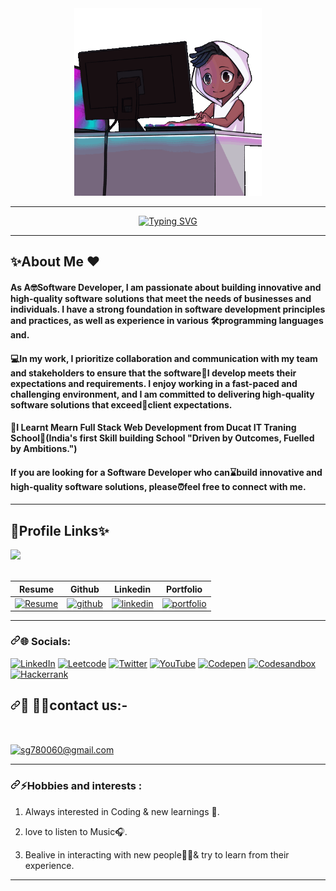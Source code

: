 <div class="data" align="center" dir="auto"><a herf="#"><img src="12.gif" alt="" height="300px"></a></div>
<hr>
</div>
<p align="center" dir="auto">
<a href="https://git.io/typing-svg"><img src="https://readme-typing-svg.herokuapp.com?font=Arial&weight=600&pause=1000&color=FF033E&random=false&width=435&lines=Hey+!+%F0%9F%91%8B+I+am+Vivek+Kumar+Tiwari+%F0%9F%A7%91%E2%80%8D%F0%9F%8E%93;I+am+a+%F0%9F%8E%93+Full-Stack+Web++Developer+%F0%9F%91%A8%F0%9F%8F%BB%E2%80%8D%F0%9F%92%BB;%F0%9F%A4%93+Curious+to+learn+new+things+%E2%9C%A8" alt="Typing SVG" /></a></p>
<hr>

<h2>✨About Me ❤️</h2>
<h4>As A🤓Software Developer, I am passionate about building innovative and high-quality software
                            solutions that meet the needs of businesses and individuals. I have a strong foundation in
                            software development principles and practices, as well as experience in various
                            🛠️programming languages and.</h4>
                            
<h4>💻In my work, I prioritize collaboration and
                            communication with my team and stakeholders to ensure that the software🌟I develop meets
                            their expectations and requirements. I enjoy working in a fast-paced and challenging
                            environment, and I am committed to delivering high-quality software solutions that
                            exceed📂client expectations.</h4>
                            
<h4>🏅I Learnt Mearn Full Stack Web Development from Ducat IT Traning School🏡(India's first Skill
                            building School "Driven by Outcomes, Fuelled by Ambitions.")</h4>

<h4>If you are looking for a Software Developer who can⌛build innovative and high-quality software
                            solutions, please⏰feel free to connect with me.</h4>
                            
<hr>

<h2>🔗Profile Links✨</h2>
<div class="data"><a herf="#"><img src="13.gif"></a></div>
</br>
<table>
<thead>
<tr>
<th>Resume</th>
<th>Github</th>
<th>Linkedin</th>
<th>Portfolio</th>
</tr>
</thead>
<tbody>
<tr>
  
<td><a href="https://drive.google.com/file/d/1BzqeRUd16u0EeRLvDhXvkdymE6pKdCQH/view?usp=sharing" rel="nofollow"><img src="https://camo.githubusercontent.com/ecec2d09307174c65fbb29de88e14c205b3542d6b545abbbf7eab48917663474/68747470733a2f2f696d672e736869656c64732e696f2f62616467652f6d795f526573756d652d4537353438303f7374796c653d666f722d7468652d6261646765266c6f676f3d6b6f2d6669266c6f676f436f6c6f723d7768697465" alt="Resume" data-canonical-src="https://img.shields.io/badge/my_Resume-E75480?style=for-the-badge&amp;logo=ko-fi&amp;logoColor=white" style="max-width: 100%;"></a></td>
  
<td><a href="https://github.com/vivek8620"><img src="https://camo.githubusercontent.com/f1636061f03c930ad93a3c1eb61633dce4d238b4b3017d33e17b897e58e6b82e/68747470733a2f2f696d672e736869656c64732e696f2f62616467652f6769746875622d3144413146323f7374796c653d666f722d7468652d6261646765266c6f676f3d676974687562266c6f676f436f6c6f723d7768697465" alt="github" data-canonical-src="https://img.shields.io/badge/github-1DA1F2?style=for-the-badge&amp;logo=github&amp;logoColor=white" style="max-width: 100%;"></a></td>
  
<td><a href="www.linkedin.com/in/vivek-tiwari-5ab4a4273" rel="nofollow"><img src="https://camo.githubusercontent.com/2b91ca452712585ded21c915eefcf36ea6d69716da98590a76308ab959b61807/68747470733a2f2f696d672e736869656c64732e696f2f62616467652f6c696e6b6564696e2d3041363643323f7374796c653d666f722d7468652d6261646765266c6f676f3d6c696e6b6564696e266c6f676f436f6c6f723d7768697465" alt="linkedin" data-canonical-src="https://img.shields.io/badge/linkedin-0A66C2?style=for-the-badge&amp;logo=linkedin&amp;logoColor=white" style="max-width: 100%;"></a></td>
  
<td><a href="https://github.com/vivek8620/Portfolio.git" rel="nofollow"><img src="https://camo.githubusercontent.com/0ae9c78f04926b91560d338a33b8a22c89b5e2c871ae2dcbd58a28bbeb478ef5/68747470733a2f2f696d672e736869656c64732e696f2f62616467652f6d795f706f7274666f6c696f2d3138413330333f7374796c653d666f722d7468652d6261646765266c6f676f3d696f6e6963266c6f676f436f6c6f723d7768697465" alt="portfolio" data-canonical-src="https://img.shields.io/badge/my_portfolio-18A303?style=for-the-badge&amp;logo=ionic&amp;logoColor=white" style="max-width: 100%;"></a></td>
</tr>
</tbody>
</table>
<hr>





<h3 align="left" dir="auto"><a id="user-content--socials" class="anchor" aria-hidden="true" tabindex="-1" href="#-socials"><svg class="octicon octicon-link" viewBox="0 0 16 16" version="1.1" width="16" height="16" aria-hidden="true"><path d="m7.775 3.275 1.25-1.25a3.5 3.5 0 1 1 4.95 4.95l-2.5 2.5a3.5 3.5 0 0 1-4.95 0 .751.751 0 0 1 .018-1.042.751.751 0 0 1 1.042-.018 1.998 1.998 0 0 0 2.83 0l2.5-2.5a2.002 2.002 0 0 0-2.83-2.83l-1.25 1.25a.751.751 0 0 1-1.042-.018.751.751 0 0 1-.018-1.042Zm-4.69 9.64a1.998 1.998 0 0 0 2.83 0l1.25-1.25a.751.751 0 0 1 1.042.018.751.751 0 0 1 .018 1.042l-1.25 1.25a3.5 3.5 0 1 1-4.95-4.95l2.5-2.5a3.5 3.5 0 0 1 4.95 0 .751.751 0 0 1-.018 1.042.751.751 0 0 1-1.042.018 1.998 1.998 0 0 0-2.83 0l-2.5 2.5a1.998 1.998 0 0 0 0 2.83Z"></path></svg></a>🌐 Socials:</h3>
<p dir="auto"><a href="https://www.linkedin.com/in/shikha-gupta-12a2b5199" rel="nofollow"><img src="https://camo.githubusercontent.com/beeba85cb2847d4e48b05d1e46285b9de29a6933233563c78022d2de89fc44b7/68747470733a2f2f696d672e736869656c64732e696f2f62616467652f4c696e6b6564496e2d2532333030373742352e7376673f7374796c653d706c6173746963266c6f676f3d6c696e6b6564696e266c6f676f436f6c6f723d7768697465" alt="LinkedIn" data-canonical-src="https://img.shields.io/badge/LinkedIn-%230077B5.svg?style=plastic&amp;logo=linkedin&amp;logoColor=white" style="max-width: 100%;"></a> <a href="https://leetcode.com/sg780060" rel="nofollow"><img src="https://camo.githubusercontent.com/ad9252aecb0886454e77fa4f8ad238fb9a696010c2f2a9535a6802efba26f7d2/68747470733a2f2f696d672e736869656c64732e696f2f62616467652f2d6c656574636f64652d4645374131363f7374796c653d706c6173746963266c6f676f3d6c656574636f6465266c6f676f436f6c6f723d7768697465" alt="Leetcode" data-canonical-src="https://img.shields.io/badge/-leetcode-FE7A16?style=plastic&amp;logo=leetcode&amp;logoColor=white" style="max-width: 100%;"></a> <a href="https://twitter.com/shikhag61708689" rel="nofollow"><img src="https://camo.githubusercontent.com/930fc322b288016c6df4963684cf261c29c81799eddde491bd298f7fe94b887f/68747470733a2f2f696d672e736869656c64732e696f2f62616467652f547769747465722d2532333144413146322e7376673f7374796c653d706c6173746963266c6f676f3d54776974746572266c6f676f436f6c6f723d7768697465" alt="Twitter" data-canonical-src="https://img.shields.io/badge/Twitter-%231DA1F2.svg?style=plastic&amp;logo=Twitter&amp;logoColor=white" style="max-width: 100%;"></a> <a href="https://youtube.com/@shikhadmentor8552" rel="nofollow"><img src="https://camo.githubusercontent.com/28b530ab21c1a2002143c52e77f5a408c0dbe387b51eb9e26cb67b488a11432b/68747470733a2f2f696d672e736869656c64732e696f2f62616467652f596f75547562652d2532334646303030302e7376673f7374796c653d706c6173746963266c6f676f3d596f7554756265266c6f676f436f6c6f723d7768697465" alt="YouTube" data-canonical-src="https://img.shields.io/badge/YouTube-%23FF0000.svg?style=plastic&amp;logo=YouTube&amp;logoColor=white" style="max-width: 100%;"></a> <a href="https://codepen.io/shikhu51197" rel="nofollow"><img src="https://camo.githubusercontent.com/9b39ac6e804e5619fbdb593b9d493bcdeb4c6b074d1d0f4201cf2ecc7af474d1/68747470733a2f2f696d672e736869656c64732e696f2f62616467652f636f646570656e2d6666653133352e7376673f7374796c653d706c6173746963266c6f676f3d636f646570656e266c6f676f436f6c6f723d7768697465" alt="Codepen" data-canonical-src="https://img.shields.io/badge/codepen-ffe135.svg?style=plastic&amp;logo=codepen&amp;logoColor=white" style="max-width: 100%;"></a> <a href="https://codesandbox.io/u/shikhu51197" rel="nofollow"><img src="https://camo.githubusercontent.com/b990d83ac25cb53b51d54e12687be4a42710a6859272deb2b33c7d12b4d029fd/68747470733a2f2f696d672e736869656c64732e696f2f62616467652f2d636f646573616e64626f782d3864623630303f7374796c653d706c6173746963266c6f676f3d636f646573616e64626f78266c6f676f436f6c6f723d7768697465" alt="Codesandbox" data-canonical-src="https://img.shields.io/badge/-codesandbox-8db600?style=plastic&amp;logo=codesandbox&amp;logoColor=white" style="max-width: 100%;"></a> <a href="https://www.hackerrank.com/sg780060?hr_r=1" rel="nofollow"><img src="https://camo.githubusercontent.com/a2ee808f6ba7df863d2e2c01e7fb747db73fdc26a8aad13dfda8259b534bf7f1/68747470733a2f2f696d672e736869656c64732e696f2f62616467652f6861636b657272616e6b2d3462353332302e7376673f7374796c653d706c6173746963266c6f676f3d6861636b657272616e6b266c6f676f436f6c6f723d7768697465" alt="Hackerrank" data-canonical-src="https://img.shields.io/badge/hackerrank-4b5320.svg?style=plastic&amp;logo=hackerrank&amp;logoColor=white" style="max-width: 100%;"></a></p>
<h2 dir="auto"><a id="user-content--️contact-us-" class="anchor" aria-hidden="true" tabindex="-1" href="#-️contact-us-"><svg class="octicon octicon-link" viewBox="0 0 16 16" version="1.1" width="16" height="16" aria-hidden="true"><path d="m7.775 3.275 1.25-1.25a3.5 3.5 0 1 1 4.95 4.95l-2.5 2.5a3.5 3.5 0 0 1-4.95 0 .751.751 0 0 1 .018-1.042.751.751 0 0 1 1.042-.018 1.998 1.998 0 0 0 2.83 0l2.5-2.5a2.002 2.002 0 0 0-2.83-2.83l-1.25 1.25a.751.751 0 0 1-1.042-.018.751.751 0 0 1-.018-1.042Zm-4.69 9.64a1.998 1.998 0 0 0 2.83 0l1.25-1.25a.751.751 0 0 1 1.042.018.751.751 0 0 1 .018 1.042l-1.25 1.25a3.5 3.5 0 1 1-4.95-4.95l2.5-2.5a3.5 3.5 0 0 1 4.95 0 .751.751 0 0 1-.018 1.042.751.751 0 0 1-1.042.018 1.998 1.998 0 0 0-2.83 0l-2.5 2.5a1.998 1.998 0 0 0 0 2.83Z"></path></svg></a>🔗 💁‍♀️contact us:-</h2>
<br>
<p dir="auto">
    <a title="sg780060@gmail.com" href="mailto:sg780060@gmail.com">
        <img align="center" src="https://camo.githubusercontent.com/00ba247349356f2b560ce58661f0a89db9925bbbf852c4541f104aa175becdfa/68747470733a2f2f696d672e736869656c64732e696f2f62616467652f476d61696c2d6662636562313f7374796c653d666f722d7468652d6261646765266c6f676f3d676d61696c266c6f676f436f6c6f723d666632303532" alt="sg780060@gmail.com" data-canonical-src="https://img.shields.io/badge/Gmail-fbceb1?style=for-the-badge&amp;logo=gmail&amp;logoColor=ff2052" style="max-width: 100%;">
    </a>
  </p>
<hr>
<h3 dir="auto"><a id="user-content-hobbies-and-interests-" class="anchor" aria-hidden="true" tabindex="-1" href="#hobbies-and-interests-"><svg class="octicon octicon-link" viewBox="0 0 16 16" version="1.1" width="16" height="16" aria-hidden="true"><path d="m7.775 3.275 1.25-1.25a3.5 3.5 0 1 1 4.95 4.95l-2.5 2.5a3.5 3.5 0 0 1-4.95 0 .751.751 0 0 1 .018-1.042.751.751 0 0 1 1.042-.018 1.998 1.998 0 0 0 2.83 0l2.5-2.5a2.002 2.002 0 0 0-2.83-2.83l-1.25 1.25a.751.751 0 0 1-1.042-.018.751.751 0 0 1-.018-1.042Zm-4.69 9.64a1.998 1.998 0 0 0 2.83 0l1.25-1.25a.751.751 0 0 1 1.042.018.751.751 0 0 1 .018 1.042l-1.25 1.25a3.5 3.5 0 1 1-4.95-4.95l2.5-2.5a3.5 3.5 0 0 1 4.95 0 .751.751 0 0 1-.018 1.042.751.751 0 0 1-1.042.018 1.998 1.998 0 0 0-2.83 0l-2.5 2.5a1.998 1.998 0 0 0 0 2.83Z"></path></svg></a>⚡Hobbies and interests :</h3>
<ol dir="auto">
<li>
<p dir="auto">Always interested in Coding &amp; new learnings 💫.</p>
</li>
<li>
<p dir="auto">love to listen to Music🎧.</p>
</li>
<li>
<p dir="auto">Bealive in interacting with new people🫱🫲&amp; try to learn from their experience.</p>
</li>
</ol>
<hr>

